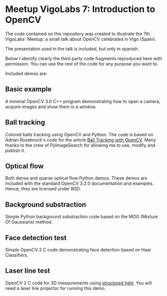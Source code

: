 # Meetup VigoLabs 7: Introduction to OpenCV
The code contained on this repository was created to illustrate the 7th VigoLabs' Meetup: a small talk about OpenCV celebrated in Vigo (Spain).

The presentation used in the talk is included, but only in spanish.

Below I identify clearly the third party code fragments reproduced here with permission. You can use the rest of the code for any purpose you want to.

Included demos are:
	
## Basic example
A minimal OpenCV 3.0 C++ program demonstrating how to open a camera, acquire images and show them in a window.

## Ball tracking
Colored balls tracking using OpenCV and Python. The code is based on Adrian Rosebrock's code for the article [Ball Tracking with OpenCV](http://www.pyimagesearch.com/2015/09/14/ball-tracking-with-opencv/). Many thanks to the crew of PyImageSearch for allowing me to use, modify and publish it.

## Optical flow
Both dense and sparse optical flow Python demos. These demos are included with the standard OpenCV 3.2.0 documentation and examples. Hence, they are licensed under BSD.

## Background substraction
Simple Python background substraction code based on the MOG (Mixture Of Gaussians) method.

## Face detection test
Simple OpenCV 2 C code demonstrating face detection based on Haar Classifiers.

## Laser line test
OpenCV 2 C code for 3D measurements using [structured light](https://en.wikipedia.org/wiki/Structured-light_3D_scanner). You will need a laser line projector for running this demo.
